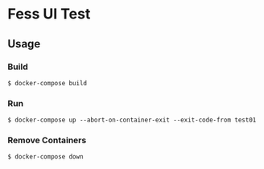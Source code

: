 # Fess UI Test

## Usage

### Build

```
$ docker-compose build
```

### Run

```
$ docker-compose up --abort-on-container-exit --exit-code-from test01
```

### Remove Containers

```
$ docker-compose down
```


